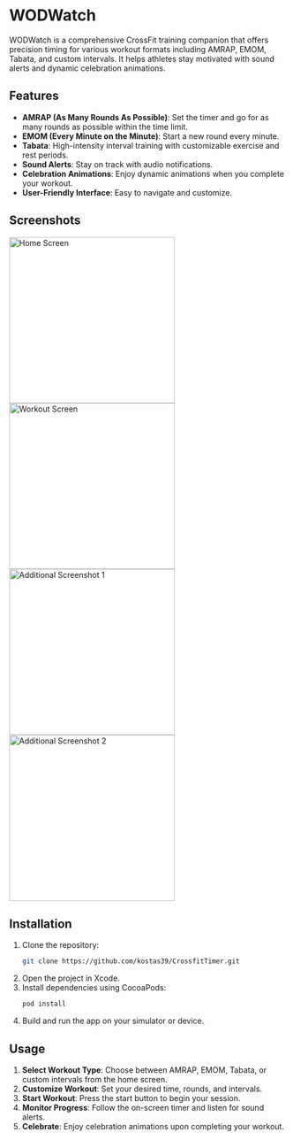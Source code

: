 
# WODWatch

WODWatch is a comprehensive CrossFit training companion that offers precision timing for various workout formats including AMRAP, EMOM, Tabata, and custom intervals. It helps athletes stay motivated with sound alerts and dynamic celebration animations.

## Features

- **AMRAP (As Many Rounds As Possible)**: Set the timer and go for as many rounds as possible within the time limit.
- **EMOM (Every Minute on the Minute)**: Start a new round every minute.
- **Tabata**: High-intensity interval training with customizable exercise and rest periods.
- **Sound Alerts**: Stay on track with audio notifications.
- **Celebration Animations**: Enjoy dynamic animations when you complete your workout.
- **User-Friendly Interface**: Easy to navigate and customize.

## Screenshots
<img src="https://github.com/kostas39/CrossfitTimer/assets/113783564/daebcc14-b8b9-4508-ac32-de32f65c03cb" alt="Home Screen" width="300"/>
<img src="https://github.com/kostas39/CrossfitTimer/assets/113783564/7d60a35e-948d-402b-8ba2-fa648974d6fa" alt="Workout Screen" width="300"/>
<img src="https://github.com/kostas39/CrossfitTimer/assets/113783564/578da31b-c46c-4592-92df-4344694f9d33" alt="Additional Screenshot 1" width="300"/>
<img src="https://github.com/kostas39/CrossfitTimer/assets/113783564/b33792dd-0275-4b58-a116-4dd1f165d6ff" alt="Additional Screenshot 2" width="300"/>



## Installation

1. Clone the repository:
    ```bash
    git clone https://github.com/kostas39/CrossfitTimer.git
    ```
2. Open the project in Xcode.
3. Install dependencies using CocoaPods:
    ```bash
    pod install
    ```
4. Build and run the app on your simulator or device.

## Usage

1. **Select Workout Type**: Choose between AMRAP, EMOM, Tabata, or custom intervals from the home screen.
2. **Customize Workout**: Set your desired time, rounds, and intervals.
3. **Start Workout**: Press the start button to begin your session.
4. **Monitor Progress**: Follow the on-screen timer and listen for sound alerts.
5. **Celebrate**: Enjoy celebration animations upon completing your workout.



